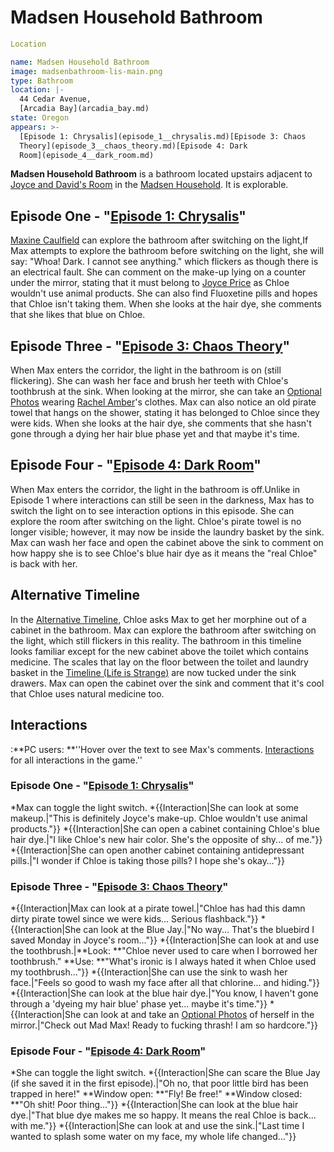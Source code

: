 #  Madsen Household Bathroom 

```yaml
Location

name: Madsen Household Bathroom
image: madsenbathroom-lis-main.png
type: Bathroom
location: |-
  44 Cedar Avenue,
  [Arcadia Bay](arcadia_bay.md)
state: Oregon
appears: >-
  [Episode 1: Chrysalis](episode_1__chrysalis.md)[Episode 3: Chaos
  Theory](episode_3__chaos_theory.md)[Episode 4: Dark
  Room](episode_4__dark_room.md)
```

**Madsen Household Bathroom** is a bathroom located upstairs adjacent to [Joyce and David's Room](joyce_and_david_s_room.md) in the [Madsen Household](madsen_household.md). It is explorable.

##  Episode One - "[Episode 1: Chrysalis](chrysalis.md)" 
[Maxine Caulfield](max_caulfield.md) can explore the bathroom after switching on the light,If Max attempts to explore the bathroom before switching on the light, she will say: "Whoa! Dark. I cannot see anything." which flickers as though there is an electrical fault. She can comment on the make-up lying on a counter under the mirror, stating that it must belong to [Joyce Price](chloe_s_mother.md) as Chloe wouldn't use animal products. She can also find Fluoxetine pills and hopes that Chloe isn't taking them. When she looks at the hair dye, she comments that she likes that blue on Chloe.

##  Episode Three - "[Episode 3: Chaos Theory](chaos_theory.md)" 
When Max enters the corridor, the light in the bathroom is on (still flickering). She can wash her face and brush her teeth with Chloe's toothbrush at the sink. When looking at the mirror, she can take an [Optional Photos](optional_photo.md) wearing [Rachel Amber](rachel_amber.md)'s clothes. Max can also notice an old pirate towel that hangs on the shower, stating it has belonged to Chloe since they were kids. When she looks at the hair dye, she comments that she hasn't gone through a dying her hair blue phase yet and that maybe it's time.

##  Episode Four - "[Episode 4: Dark Room](dark_room.md)" 
When Max enters the corridor, the light in the bathroom is off.Unlike in Episode 1 where interactions can still be seen in the darkness, Max has to switch the light on to see interaction options in this episode. She can explore the room after switching on the light. Chloe's pirate towel is no longer visible; however, it may now be inside the laundry basket by the sink. Max can wash her face and open the cabinet above the sink to comment on how happy she is to see Chloe's blue hair dye as it means the "real Chloe" is back with her.

##  Alternative Timeline 
In the [Alternative Timeline](alternative_timeline.md), Chloe asks Max to get her morphine out of a cabinet in the bathroom. Max can explore the bathroom after switching on the light, which still flickers in this reality. The bathroom in this timeline looks familiar except for the new cabinet above the toilet which contains medicine. The scales that lay on the floor between the toilet and laundry basket in the [Timeline (Life is Strange)](original_timeline.md) are now tucked under the sink drawers. Max can open the cabinet over the sink and comment that it's cool that Chloe uses natural medicine too.

##  Interactions 
:**PC users: **''Hover over the text to see Max's comments. [Interactions](see_here.md) for all interactions in the game.''
###  Episode One - "[Episode 1: Chrysalis](chrysalis.md)" 
*Max can toggle the light switch.
*{{Interaction|She can look at some makeup.|"This is definitely Joyce's make-up. Chloe wouldn't use animal products."}}
*{{Interaction|She can open a cabinet containing Chloe's blue hair dye.|"I like Chloe's new hair color. She's the opposite of shy... of me."}}
*{{Interaction|She can open another cabinet containing antidepressant pills.|"I wonder if Chloe is taking those pills? I hope she's okay…"}}

###  Episode Three - "[Episode 3: Chaos Theory](chaos_theory.md)" 
*{{Interaction|Max can look at a pirate towel.|"Chloe has had this damn dirty pirate towel since we were kids... Serious flashback."}}
*{{Interaction|She can look at the Blue Jay.|"No way... That's the bluebird I saved Monday in Joyce's room..."}}
*{{Interaction|She can look at and use the toothbrush.|**Look: **"Chloe never used to care when I borrowed her toothbrush."
**Use: **"What's ironic is I always hated it when Chloe used my toothbrush..."}}
*{{Interaction|She can use the sink to wash her face.|"Feels so good to wash my face after all that chlorine... and hiding."}}
*{{Interaction|She can look at the blue hair dye.|"You know, I haven't gone through a 'dyeing my hair blue' phase yet... maybe it's time."}}
*{{Interaction|She can look at and take an [Optional Photos](optional_photo.md) of herself in the mirror.|"Check out Mad Max! Ready to fucking thrash! I am so hardcore."}}

###  Episode Four - "[Episode 4: Dark Room](dark_room.md)" 
*She can toggle the light switch.
*{{Interaction|She can scare the Blue Jay (if she saved it in the first episode).|"Oh no, that poor little bird has been trapped in here!"
**Window open: **"Fly! Be free!"
**Window closed: **"Oh shit! Poor thing..."}}
*{{Interaction|She can look at the blue hair dye.|"That blue dye makes me so happy. It means the real Chloe is back... with me."}}
*{{Interaction|She can look at and use the sink.|"Last time I wanted to splash some water on my face, my whole life changed..."}}

